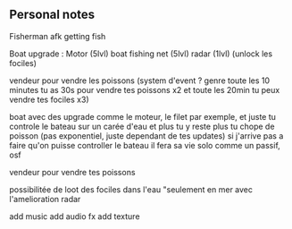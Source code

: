 ## Personal notes

Fisherman afk getting fish

Boat upgrade : 
Motor (5lvl)
boat fishing net (5lvl)
radar (1lvl) (unlock les fociles)

vendeur pour vendre les poissons (system d'event ? genre toute les 10 minutes tu as 30s pour vendre tes poissons x2 et toute les 20min tu peux vendre tes fociles x3)

boat avec des upgrade comme le moteur, le filet par exemple, et juste tu controle le bateau sur un carée d'eau et plus tu y reste plus tu chope de poisson (pas exponentiel, juste dependant de tes updates)
si j'arrive pas a faire qu'on puisse controller le bateau il fera sa vie solo comme un passif, osf

vendeur pour vendre tes poissons



possibilitée de loot des fociles dans l'eau "seulement en mer avec l'amelioration radar





add music
add audio fx
add texture